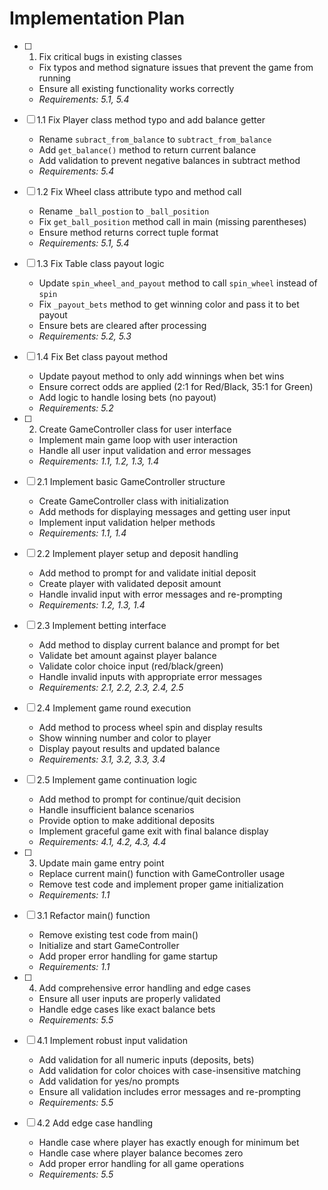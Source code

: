 # Implementation Plan

- [ ] 1. Fix critical bugs in existing classes
  - Fix typos and method signature issues that prevent the game from running
  - Ensure all existing functionality works correctly
  - _Requirements: 5.1, 5.4_

- [ ] 1.1 Fix Player class method typo and add balance getter
  - Rename `subract_from_balance` to `subtract_from_balance`
  - Add `get_balance()` method to return current balance
  - Add validation to prevent negative balances in subtract method
  - _Requirements: 5.4_

- [ ] 1.2 Fix Wheel class attribute typo and method call
  - Rename `_ball_postion` to `_ball_position` 
  - Fix `get_ball_position` method call in main (missing parentheses)
  - Ensure method returns correct tuple format
  - _Requirements: 5.1, 5.4_

- [ ] 1.3 Fix Table class payout logic
  - Update `spin_wheel_and_payout` method to call `spin_wheel` instead of `spin`
  - Fix `_payout_bets` method to get winning color and pass it to bet payout
  - Ensure bets are cleared after processing
  - _Requirements: 5.2, 5.3_

- [ ] 1.4 Fix Bet class payout method
  - Update payout method to only add winnings when bet wins
  - Ensure correct odds are applied (2:1 for Red/Black, 35:1 for Green)
  - Add logic to handle losing bets (no payout)
  - _Requirements: 5.2_

- [ ] 2. Create GameController class for user interface
  - Implement main game loop with user interaction
  - Handle all user input validation and error messages
  - _Requirements: 1.1, 1.2, 1.3, 1.4_

- [ ] 2.1 Implement basic GameController structure
  - Create GameController class with initialization
  - Add methods for displaying messages and getting user input
  - Implement input validation helper methods
  - _Requirements: 1.1, 1.4_

- [ ] 2.2 Implement player setup and deposit handling
  - Add method to prompt for and validate initial deposit
  - Create player with validated deposit amount
  - Handle invalid input with error messages and re-prompting
  - _Requirements: 1.2, 1.3, 1.4_

- [ ] 2.3 Implement betting interface
  - Add method to display current balance and prompt for bet
  - Validate bet amount against player balance
  - Validate color choice input (red/black/green)
  - Handle invalid inputs with appropriate error messages
  - _Requirements: 2.1, 2.2, 2.3, 2.4, 2.5_

- [ ] 2.4 Implement game round execution
  - Add method to process wheel spin and display results
  - Show winning number and color to player
  - Display payout results and updated balance
  - _Requirements: 3.1, 3.2, 3.3, 3.4_

- [ ] 2.5 Implement game continuation logic
  - Add method to prompt for continue/quit decision
  - Handle insufficient balance scenarios
  - Provide option to make additional deposits
  - Implement graceful game exit with final balance display
  - _Requirements: 4.1, 4.2, 4.3, 4.4_

- [ ] 3. Update main game entry point
  - Replace current main() function with GameController usage
  - Remove test code and implement proper game initialization
  - _Requirements: 1.1_

- [ ] 3.1 Refactor main() function
  - Remove existing test code from main()
  - Initialize and start GameController
  - Add proper error handling for game startup
  - _Requirements: 1.1_

- [ ] 4. Add comprehensive error handling and edge cases
  - Ensure all user inputs are properly validated
  - Handle edge cases like exact balance bets
  - _Requirements: 5.5_

- [ ] 4.1 Implement robust input validation
  - Add validation for all numeric inputs (deposits, bets)
  - Add validation for color choices with case-insensitive matching
  - Add validation for yes/no prompts
  - Ensure all validation includes error messages and re-prompting
  - _Requirements: 5.5_

- [ ] 4.2 Add edge case handling
  - Handle case where player has exactly enough for minimum bet
  - Handle case where player balance becomes zero
  - Add proper error handling for all game operations
  - _Requirements: 5.5_